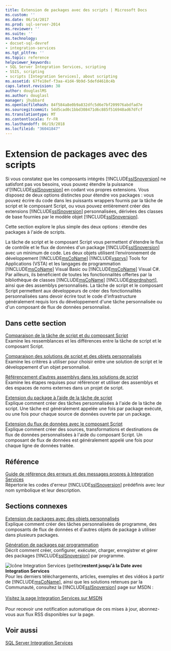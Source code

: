 ```yaml
---
title: Extension de packages avec des scripts | Microsoft Docs
ms.custom: ''
ms.date: 06/14/2017
ms.prod: sql-server-2014
ms.reviewer: ''
ms.suite: ''
ms.technology:
- docset-sql-devref
- integration-services
ms.tgt_pltfrm: ''
ms.topic: reference
helpviewer_keywords:
- SQL Server Integration Services, scripting
- SSIS, scripting
- scripts [Integration Services], about scripting
ms.assetid: 67fe18ef-f3aa-41d4-9b9d-5defd4618c4b
caps.latest.revision: 38
author: douglaslMS
ms.author: douglasl
manager: jhubbard
ms.openlocfilehash: 84f584a8e0b9a832dfc5d6e7bf209976abdfad7e
ms.sourcegitcommit: 5dd5cad0c1bbd308471d6c885f516948ad67dfcf
ms.translationtype: MT
ms.contentlocale: fr-FR
ms.lasthandoff: 06/19/2018
ms.locfileid: "36041847"
---
```

# <a name="extending-packages-with-scripting"></a>Extension de packages avec des scripts
  Si vous constatez que les composants intégrés [!INCLUDE[ssISnoversion](../../includes/ssisnoversion-md.md)] ne satisfont pas vos besoins, vous pouvez étendre la puissance d'[!INCLUDE[ssISnoversion](../../includes/ssisnoversion-md.md)] en codant vos propres extensions. Vous disposez de deux options distinctes pour étendre vos packages : vous pouvez écrire du code dans les puissants wrappers fournis par la tâche de script et le composant Script, ou vous pouvez entièrement créer des extensions [!INCLUDE[ssISnoversion](../../includes/ssisnoversion-md.md)] personnalisées, dérivées des classes de base fournies par le modèle objet [!INCLUDE[ssISnoversion](../../includes/ssisnoversion-md.md)].  
  
 Cette section explore le plus simple des deux options : étendre des packages à l'aide de scripts.  
  
 La tâche de script et le composant Script vous permettent d'étendre le flux de contrôle et le flux de données d'un package [!INCLUDE[ssISnoversion](../../includes/ssisnoversion-md.md)] avec un minimum de code. Les deux objets utilisent l’environnement de développement [!INCLUDE[msCoName](../../includes/msconame-md.md)] [!INCLUDE[vsprvs](../../includes/vsprvs-md.md)] Tools for Applications (VSTA) et les langages de programmation [!INCLUDE[msCoName](../../includes/msconame-md.md)] Visual Basic ou [!INCLUDE[msCoName](../../includes/msconame-md.md)] Visual C#. Par ailleurs, ils bénéficient de toutes les fonctionnalités offertes par la bibliothèque de classes [!INCLUDE[msCoName](../../includes/msconame-md.md)] [!INCLUDE[dnprdnshort](../../includes/dnprdnshort-md.md)], ainsi que des assemblys personnalisés. La tâche de script et le composant Script permettent aux développeurs de créer des fonctionnalités personnalisées sans devoir écrire tout le code d'infrastructure généralement requis lors du développement d'une tâche personnalisée ou d'un composant de flux de données personnalisé.  
  
## <a name="in-this-section"></a>Dans cette section  
 [Comparaison de la tâche de script et du composant Script](../extending-packages-scripting/comparing-the-script-task-and-the-script-component.md)  
 Examine les ressemblances et les différences entre la tâche de script et le composant Script.  
  
 [Comparaison des solutions de script et des objets personnalisés](comparing-scripting-solutions-and-custom-objects.md)  
 Examine les critères à utiliser pour choisir entre une solution de script et le développement d'un objet personnalisé.  
  
 [Référencement d’autres assemblys dans les solutions de script](referencing-other-assemblies-in-scripting-solutions.md)  
 Examine les étapes requises pour référencer et utiliser des assemblys et des espaces de noms externes dans un projet de script.  
  
 [Extension du package à l’aide de la tâche de script](../extending-packages-scripting/task/extending-the-package-with-the-script-task.md)  
 Explique comment créer des tâches personnalisées à l'aide de la tâche de script. Une tâche est généralement appelée une fois par package exécuté, ou une fois pour chaque source de données ouverte par un package.  
  
 [Extension du flux de données avec le composant Script](data-flow-script-component/extending-the-data-flow-with-the-script-component.md)  
 Explique comment créer des sources, transformations et destinations de flux de données personnalisées à l'aide du composant Script. Un composant de flux de données est généralement appelé une fois pour chaque ligne de données traitée.  
  
## <a name="reference"></a>Référence  
 [Guide de référence des erreurs et des messages propres à Integration Services](../integration-services-error-and-message-reference.md)  
 Répertorie les codes d'erreur [!INCLUDE[ssISnoversion](../../includes/ssisnoversion-md.md)] prédéfinis avec leur nom symbolique et leur description.  
  
## <a name="related-sections"></a>Sections connexes  
 [Extension de packages avec des objets personnalisés](../extending-packages-custom-objects/extending-packages-with-custom-objects.md)  
 Explique comment créer des tâches personnalisées de programme, des composants de flux de données et d'autres objets de package à utiliser dans plusieurs packages.  
  
 [Génération de packages par programmation](../building-packages-programmatically/building-packages-programmatically.md)  
 Décrit comment créer, configurer, exécuter, charger, enregistrer et gérer des packages [!INCLUDE[ssISnoversion](../../includes/ssisnoversion-md.md)] par programme.  
  
![Icône Integration Services (petite)](../media/dts-16.gif "icône Integration Services (petite)")**restent jusqu'à la Date avec Integration Services** <br /> Pour les derniers téléchargements, articles, exemples et des vidéos à partir de [!INCLUDE[msCoName](../../includes/msconame-md.md)], ainsi que les solutions retenues par la Communauté, consultez la [!INCLUDE[ssISnoversion](../../includes/ssisnoversion-md.md)] page sur MSDN :<br /><br /> [Visitez la page Integration Services sur MSDN](http://go.microsoft.com/fwlink/?LinkId=136655)<br /><br /> Pour recevoir une notification automatique de ces mises à jour, abonnez-vous aux flux RSS disponibles sur la page.  
  
## <a name="see-also"></a>Voir aussi  
 [SQL Server Integration Services](../sql-server-integration-services.md)  
  
  